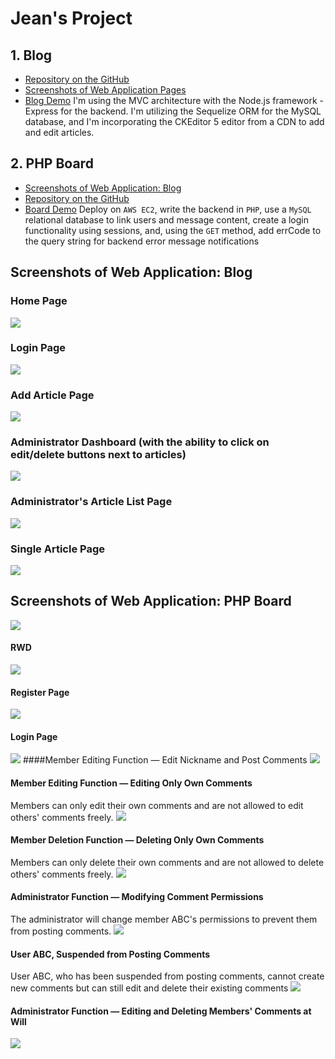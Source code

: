 # Jean's Project

## 1. Blog
- [Repository on the GitHub](https://github.com/estella00911/project/tree/main/blog)
- [Screenshots of Web Application Pages](#screenshots-of-web-application-blog)
- [Blog Demo](https://gentle-depths-67267.herokuapp.com/)
I'm using the MVC architecture with the Node.js framework - Express for the backend. I'm utilizing the Sequelize ORM for the MySQL database, and I'm incorporating the CKEditor 5 editor from a CDN to add and edit articles.

## 2. PHP Board
- [Screenshots of Web Application: Blog](#screenshots-of-web-application-php-board)
- [Repository on the GitHub](https://github.com/estella00911/project/tree/main/board)
- [Board Demo](http://project.estella00911.tw/board/index.php)
Deploy on `AWS EC2`, write the backend in `PHP`, use a `MySQL` relational database to link users and message content, create a login functionality using sessions, and, using the `GET` method, add errCode to the query string for backend error message notifications

## Screenshots of Web Application: Blog
### Home Page
![](https://github.com/estella00911/project/raw/main/src_demo/blog/1_landing_page.png?raw=true)
### Login Page
![](https://github.com/estella00911/project/raw/main/src_demo/blog/2_login_page.png?raw=true)
### Add Article Page
![](https://github.com/estella00911/project/raw/main/src_demo/blog/3_add_article_page.png?raw=true)
### Administrator Dashboard (with the ability to click on edit/delete buttons next to articles)
![](https://github.com/estella00911/project/raw/main/src_demo/blog/4_manager_side_landing_page.png?raw=true)
### Administrator's Article List Page
![](https://github.com/estella00911/project/raw/main/src_demo/blog/5_manager_side_list_page.png?raw=true)
### Single Article Page
![](https://github.com/estella00911/project/raw/main/src_demo/blog/6_single_article_page.png?raw=true)

## Screenshots of Web Application: PHP Board
![](https://github.com/estella00911/project/blob/main/src_demo/board/1_fisrtPage.gif?raw=true)
#### RWD
![](https://github.com/estella00911/project/blob/main/src_demo/board/10_RWD.gif?raw=true)
#### Register Page
![](https://github.com/estella00911/project/blob/main/src_demo/board/2_register.gif?raw=true)
#### Login Page
![](https://github.com/estella00911/project/blob/main/src_demo/board/3_login.gif?raw=true)
####Member Editing Function — Edit Nickname and Post Comments
![](https://github.com/estella00911/project/blob/main/src_demo/board/4_editNickAndAddComments.gif?raw=true)
#### Member Editing Function — Editing Only Own Comments
Members can only edit their own comments and are not allowed to edit others' comments freely.
![](https://github.com/estella00911/project/blob/main/src_demo/board/5_editOwnNoOthers.gif?raw=true)

#### Member Deletion Function — Deleting Only Own Comments
Members can only delete their own comments and are not allowed to delete others' comments freely.
![](https://github.com/estella00911/project/blob/main/src_demo/board/6_deleteOwnNoOthers.gif?raw=true)
#### Administrator Function — Modifying Comment Permissions
The administrator will change member ABC's permissions to prevent them from posting comments.
![](https://github.com/estella00911/project/blob/main/src_demo/board/7_adminLoginAndSuspendAbc.gif?raw=true)

#### User ABC, Suspended from Posting Comments
User ABC, who has been suspended from posting comments, cannot create new comments but can still edit and delete their existing comments
![](https://github.com/estella00911/project/blob/main/src_demo/board/8_suspendABCandAddEditDelete.gif?raw=true)
#### Administrator Function — Editing and Deleting Members' Comments at Will
![](https://github.com/estella00911/project/blob/main/src_demo/board/9_adminCanEditDeleteOtherComment.gif?raw=true)